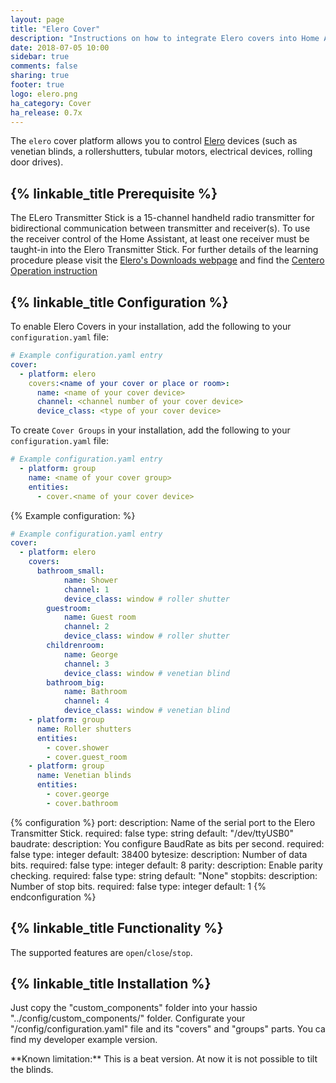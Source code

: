 ```yaml
---
layout: page
title: "Elero Cover"
description: "Instructions on how to integrate Elero covers into Home Assistant."
date: 2018-07-05 10:00
sidebar: true
comments: false
sharing: true
footer: true
logo: elero.png
ha_category: Cover
ha_release: 0.7x
---
```



The `elero` cover platform allows you to control [Elero](https://www.elero.com) devices (such as venetian blinds, a rollershutters, tubular motors, electrical devices, rolling door drives).


## {% linkable_title Prerequisite %}

The ELero Transmitter Stick is a 15-channel handheld radio transmitter for bidirectional communication between transmitter and receiver(s). To use the receiver control of the Home Assistant, at least one receiver must be taught-in into the Elero Transmitter Stick. For further details of the learning procedure please visit the [Elero's Downloads webpage](https://www.elero.com/en/downloads-service/downloads/) and find the [Centero Operation instruction](https://www.elero.com/en/downloads-service/downloads/?tx_avelero_downloads%5Bdownload%5D=319&tx_avelero_downloads%5Baction%5D=download&cHash=5cf4212966ff0d58470d8cc9aa029066)


## {% linkable_title Configuration %}

To enable Elero Covers in your installation, add the following to your `configuration.yaml` file:

```yaml
# Example configuration.yaml entry
cover:
  - platform: elero
    covers:<name of your cover or place or room>:
      name: <name of your cover device>
      channel: <channel number of your cover device>
      device_class: <type of your cover device>
```


To create `Cover Groups` in your installation, add the following to your `configuration.yaml` file:

```yaml
# Example configuration.yaml entry
  - platform: group
    name: <name of your cover group>
    entities:
      - cover.<name of your cover device>
```


{% Example configuration: %}

```yaml
# Example configuration.yaml entry
cover:
  - platform: elero
    covers:
      bathroom_small:
            name: Shower
            channel: 1
            device_class: window # roller shutter
        guestroom:
            name: Guest room
            channel: 2
            device_class: window # roller shutter
        childrenroom:
            name: George
            channel: 3
            device_class: window # venetian blind
        bathroom_big:
            name: Bathroom
            channel: 4
            device_class: window # venetian blind
	- platform: group
      name: Roller shutters
      entities:
		- cover.shower
        - cover.guest_room
	- platform: group
      name: Venetian blinds
      entities:
        - cover.george
        - cover.bathroom
```


{% configuration %}
  port:
    description: Name of the serial port to the Elero Transmitter Stick.
    required: false
    type: string
    default: "/dev/ttyUSB0"
  baudrate:
    description: You configure BaudRate as bits per second.
    required: false
    type: integer
    default: 38400
  bytesize:
    description: Number of data bits.
    required: false
    type: integer
    default: 8
  parity:
    description:  Enable parity checking.
    required: false
    type: string
    default: "None"
  stopbits:
    description: Number of stop bits.
    required: false
    type: integer
    default: 1
{% endconfiguration %}


## {% linkable_title Functionality %}

The supported features are `open`/`close`/`stop`.


## {% linkable_title Installation %}
Just copy the "custom_components" folder into your hassio "../config/custom_components/" folder.
Configurate your "/config/configuration.yaml" file and its "covers" and "groups" parts.
You ca find my developer example version.


<p class='note'>
**Known limitation:** This is a beat version. At now it is not possible to tilt the blinds.
</p>
